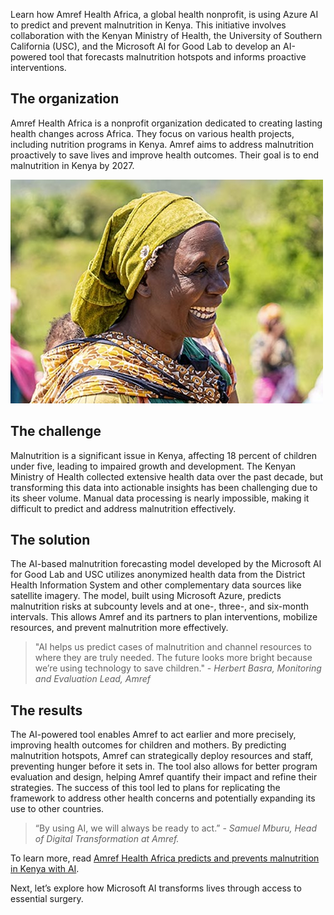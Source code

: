 Learn how Amref Health Africa, a global health nonprofit, is using Azure AI to predict and prevent malnutrition in Kenya. This initiative involves collaboration with the Kenyan Ministry of Health, the University of Southern California (USC), and the Microsoft AI for Good Lab to develop an AI-powered tool that forecasts malnutrition hotspots and informs proactive interventions.

## The organization

Amref Health Africa is a nonprofit organization dedicated to creating lasting health changes across Africa. They focus on various health projects, including nutrition programs in Kenya. Amref aims to address malnutrition proactively to save lives and improve health outcomes. Their goal is to end malnutrition in Kenya by 2027.

![Screenshot of a woman smiling.](../media/6-amref.jpg)

## The challenge

Malnutrition is a significant issue in Kenya, affecting 18 percent of children under five, leading to impaired growth and development. The Kenyan Ministry of Health collected extensive health data over the past decade, but transforming this data into actionable insights has been challenging due to its sheer volume. Manual data processing is nearly impossible, making it difficult to predict and address malnutrition effectively.

## The solution

The AI-based malnutrition forecasting model developed by the Microsoft AI for Good Lab and USC utilizes anonymized health data from the District Health Information System and other complementary data sources like satellite imagery. The model, built using Microsoft Azure, predicts malnutrition risks at subcounty levels and at one-, three-, and six-month intervals. This allows Amref and its partners to plan interventions, mobilize resources, and prevent malnutrition more effectively.

> "AI helps us predict cases of malnutrition and channel resources to where they are truly needed. The future looks more bright because we’re using technology to save children." - _Herbert Basra, Monitoring and Evaluation Lead, Amref_

## The results

The AI-powered tool enables Amref to act earlier and more precisely, improving health outcomes for children and mothers. By predicting malnutrition hotspots, Amref can strategically deploy resources and staff, preventing hunger before it sets in. The tool also allows for better program evaluation and design, helping Amref quantify their impact and refine their strategies. The success of this tool led to plans for replicating the framework to address other health concerns and potentially expanding its use to other countries.

> “By using AI, we will always be ready to act.” - _Samuel Mburu, Head of Digital Transformation at Amref._

To learn more, read [Amref Health Africa predicts and prevents malnutrition in Kenya with AI](https://www.microsoft.com/customers/story/18916-amref-health-africa-azure?azure-portal=true).

Next, let’s explore how Microsoft AI transforms lives through access to essential surgery.
